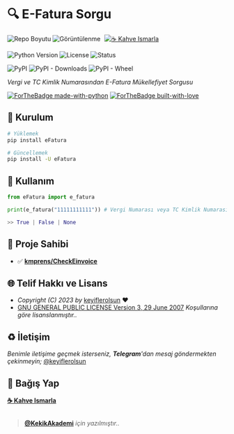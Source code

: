 # 🔍 E-Fatura Sorgu

![Repo Boyutu](https://img.shields.io/github/repo-size/keyiflerolsun/E-Fatura_Sorgu?logo=git&logoColor=white)
![Görüntülenme](https://hits.seeyoufarm.com/api/count/incr/badge.svg?url=https://github.com/keyiflerolsun/E-Fatura_Sorgu&title=Görüntülenme)
<a href="https://KekikAkademi.org/Kahve" target="_blank"><img src="https://img.shields.io/badge/☕️-Kahve Ismarla-ffdd00" title="☕️ Kahve Ismarla" style="padding-left:5px;"></a>

![Python Version](https://img.shields.io/pypi/pyversions/eFatura?logo=python&logoColor=white)
![License](https://img.shields.io/pypi/l/eFatura?logo=gnu&logoColor=white)
![Status](https://img.shields.io/pypi/status/eFatura?logo=windowsterminal&logoColor=white)

![PyPI](https://img.shields.io/pypi/v/eFatura?logo=pypi&logoColor=white)
![PyPI - Downloads](https://img.shields.io/pypi/dm/eFatura?logo=pypi&logoColor=white)
![PyPI - Wheel](https://img.shields.io/pypi/wheel/eFatura?logo=pypi&logoColor=white)

*Vergi ve TC Kimlik Numarasından E-Fatura Mükellefiyet Sorgusu*

[![ForTheBadge made-with-python](https://ForTheBadge.com/images/badges/made-with-python.svg)](https://www.python.org/)
[![ForTheBadge built-with-love](https://ForTheBadge.com/images/badges/built-with-love.svg)](https://GitHub.com/keyiflerolsun/)

## 🚀 Kurulum

```bash
# Yüklemek
pip install eFatura

# Güncellemek
pip install -U eFatura
```

## 📝 Kullanım

```python
from eFatura import e_fatura

print(e_fatura("11111111111")) # Vergi Numarası veya TC Kimlik Numarası

>> True | False | None
```

## 📝 Proje Sahibi

- ✅ **[kmprens/CheckEinvoice](https://github.com/kmprens/CheckEinvoice)**

## 🌐 Telif Hakkı ve Lisans

* *Copyright (C) 2023 by* [keyiflerolsun](https://github.com/keyiflerolsun) ❤️️
* [GNU GENERAL PUBLIC LICENSE Version 3, 29 June 2007](https://github.com/keyiflerolsun/E-Fatura_Sorgu/blob/master/LICENSE) *Koşullarına göre lisanslanmıştır..*

## ♻️ İletişim

*Benimle iletişime geçmek isterseniz, **Telegram**'dan mesaj göndermekten çekinmeyin;* [@keyiflerolsun](https://t.me/KekikKahve)

## 💸 Bağış Yap

**[☕️ Kahve Ismarla](https://KekikAkademi.org/Kahve)**

##

> **[@KekikAkademi](https://t.me/KekikAkademi)** *için yazılmıştır..*